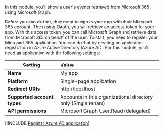 In this module, you'll show a user's events retrieved from Microsoft 365 using Microsoft Graph. 

Before you can do that, they need to sign in your app with their Microsoft 365 account. Then using OAuth, you will retrieve an access token for your app. With this access token, you can call Microsoft Graph and retrieve data from Microsoft 365 on behalf of the user.
To start, you need to register your Microsoft 365 application. You can do that by creating an application registration in Azure Active Directory (Azure AD). For this module, you'll need an application with the following settings: 

| **Setting**  | **Value**  |
| -------------- | :--------- | 
| **Name**  | My app | 
| **Platform**  | Single-page application  | 
| **Redirect URIs**  | http://localhost  | 
| **Supported account types**  | Accounts in this organizational directory only (Single tenant)  | 
| **API permissions**  |Microsoft Graph User.Read (delegated)  | 

[!INCLUDE [Register Azure AD application](../../msgraph-javascript-app/includes/5-exercise-register-application.md)]

